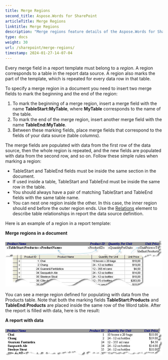 ```yaml
---
title: Merge Regions
second_title: Aspose.Words for SharePoint
articleTitle: Merge Regions
linktitle: Merge Regions
description: "Merge regions feature details of the Aspose.Words for SharePoint."
type: docs
weight: 30
url: /sharepoint/merge-regions/
timestamp: 2024-01-27-14-07-04
---
```


Every merge field in a report template must belong to a *region*. A region corresponds to a table in the report data source. A region also marks the part of the template, which is repeated for every data row in that table.

To specify a merge region in a document you need to insert two merge fields to mark the beginning and the end of the region:

1. To mark the beginning of a merge region, insert a merge field with the name **TableStart:MyTable**, where **MyTable** corresponds to the name of the table.
1. To mark the end of the merge region, insert another merge field with the name **TableEnd:MyTable**.
1. Between these marking fields, place merge fields that correspond to the fields of your data source (table columns).

The merge fields are populated with data from the first row of the data source, then the whole region is repeated, and the new fields are populated with data from the second row, and so on. Follow these simple rules when marking a region:

- TableStart and TableEnd fields must be inside the same section in the document.
- If used inside a table, TableStart and TableEnd must be inside the same row in the table.
- You should always have a pair of matching TableStart and TableEnd fields with the same table name.
- You can nest one region inside the other. In this case, the inner region should end before the outer region ends. Use the [Relations](/words/sharepoint/relations-element/) element to describe table relationships in report the data source definition.

Here is an example of a region in a report template:

**Merge regions in a document** 

![todo:image_alt_text](merge-regions-1.png)

You can see a merge region defined for populating with data from the Products table. Note that both the marking fields **TableStart:Products** and **TableEnd:Products** are placed inside the same row of the Word table. After the report is filled with data, here is the result: 

**A report with data** 

![todo:image_alt_text](merge-regions-2.png)
